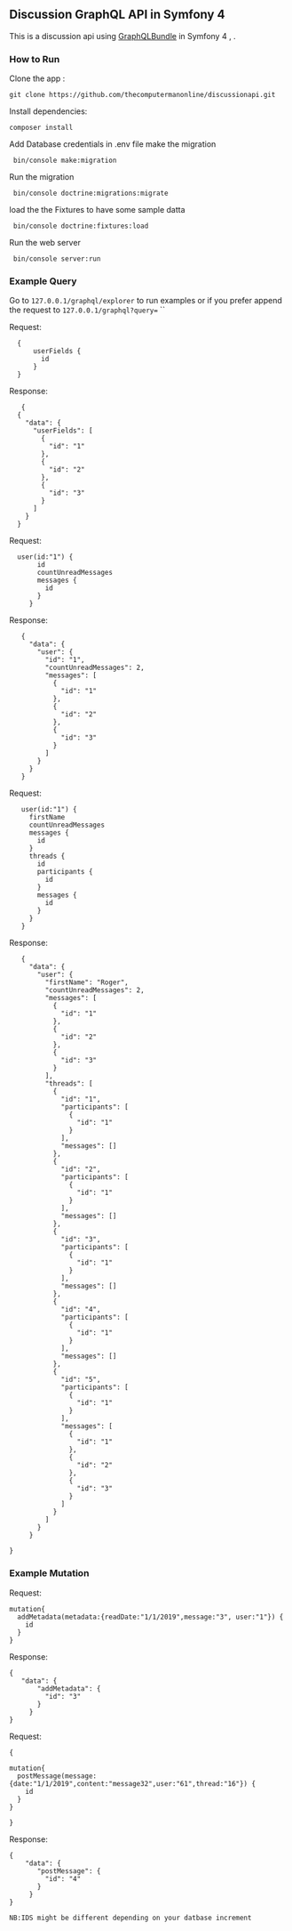 ## Discussion GraphQL API in Symfony 4

This is a discussion api  using [GraphQLBundle](https://github.com/Youshido/GraphQLBundle) in Symfony 4 , 
.

### How to Run


Clone the app :

    git clone https://github.com/thecomputermanonline/discussionapi.git

 Install dependencies:

    composer install

Add Database credentials in .env file make the migration

     bin/console make:migration

Run the migration

     bin/console doctrine:migrations:migrate
     
load the the Fixtures to have some sample datta

     bin/console doctrine:fixtures:load
   

Run the web server

     bin/console server:run
     

### Example Query
Go to `127.0.0.1/graphql/explorer` to run examples or if you prefer append the request to `127.0.0.1/graphql?query=` 
``

Request:

   
      {
          userFields {
            id
          }
      }


Response:

    
       {
      {
        "data": {
          "userFields": [
            {
              "id": "1"
            },
            {
              "id": "2"
            },
            {
              "id": "3"
            }
          ]
        }
      }
    


Request:

   
      user(id:"1") {
           id
           countUnreadMessages
           messages {
             id
           }
         }


Response:

    
       {
         "data": {
           "user": {
             "id": "1",
             "countUnreadMessages": 2,
             "messages": [
               {
                 "id": "1"
               },
               {
                 "id": "2"
               },
               {
                 "id": "3"
               }
             ]
           }
         }
       }
    

Request:

   
       user(id:"1") {
         firstName
         countUnreadMessages
         messages {
           id
         }
         threads {
           id
           participants {
             id
           }
           messages {
             id
           }
         }
       }

Response:

    
       {
         "data": {
           "user": {
             "firstName": "Roger",
             "countUnreadMessages": 2,
             "messages": [
               {
                 "id": "1"
               },
               {
                 "id": "2"
               },
               {
                 "id": "3"
               }
             ],
             "threads": [
               {
                 "id": "1",
                 "participants": [
                   {
                     "id": "1"
                   }
                 ],
                 "messages": []
               },
               {
                 "id": "2",
                 "participants": [
                   {
                     "id": "1"
                   }
                 ],
                 "messages": []
               },
               {
                 "id": "3",
                 "participants": [
                   {
                     "id": "1"
                   }
                 ],
                 "messages": []
               },
               {
                 "id": "4",
                 "participants": [
                   {
                     "id": "1"
                   }
                 ],
                 "messages": []
               },
               {
                 "id": "5",
                 "participants": [
                   {
                     "id": "1"
                   }
                 ],
                 "messages": [
                   {
                     "id": "1"
                   },
                   {
                     "id": "2"
                   },
                   {
                     "id": "3"
                   }
                 ]
               }
             ]
           }
         }
       
    }

### Example Mutation


Request:

   
    mutation{
      addMetadata(metadata:{readDate:"1/1/2019",message:"3", user:"1"}) {
        id
      }
    }
    
    

Response:

    {
       "data": {
           "addMetadata": {
             "id": "3"
           }
         }
    }

Request:

    {
    
    mutation{
      postMessage(message:{date:"1/1/2019",content:"message32",user:"61",thread:"16"}) {
        id
      }
    }
    
    }

Response:

    {
        "data": {
           "postMessage": {
             "id": "4"
           }
         }
    }
    
    NB:IDS might be different depending on your datbase increment